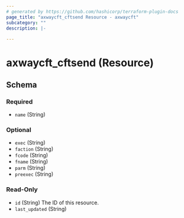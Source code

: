 ```yaml
---
# generated by https://github.com/hashicorp/terraform-plugin-docs
page_title: "axwaycft_cftsend Resource - axwaycft"
subcategory: ""
description: |-
  
---
```


# axwaycft_cftsend (Resource)





<!-- schema generated by tfplugindocs -->
## Schema

### Required

- `name` (String)

### Optional

- `exec` (String)
- `faction` (String)
- `fcode` (String)
- `fname` (String)
- `parm` (String)
- `preexec` (String)

### Read-Only

- `id` (String) The ID of this resource.
- `last_updated` (String)

